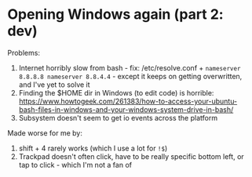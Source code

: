 # Opening Windows again (part 2: dev)

Problems:

1. Internet horribly slow from bash - fix: /etc/resolve.conf + `nameserver 8.8.8.8 nameserver 8.8.4.4` - except it keeps on getting overwritten, and I've yet to solve it
2. Finding the $HOME dir in Windows (to edit code) is horrible: https://www.howtogeek.com/261383/how-to-access-your-ubuntu-bash-files-in-windows-and-your-windows-system-drive-in-bash/
3. Subsystem doesn't seem to get io events across the platform

Made worse for me by:

1. shift + 4 rarely works (which I use a lot for `!$`)
2. Trackpad doesn't often click, have to be really specific bottom left, or tap to click - which I'm not a fan of
